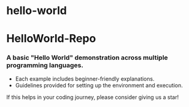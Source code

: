 # hello-world
# HelloWorld-Repo

### A basic "Hello World" demonstration across multiple programming languages.

- Each example includes beginner-friendly explanations.
- Guidelines provided for setting up the environment and execution.

If this helps in your coding journey, please consider giving us a star!
